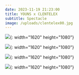 ```yaml
---
date: 2023-11-19 21:23:00
title: YOUNS x CLENTELEX
subtitle: Spectacle
image: /uploads/clentelex00.jpg
---
```

![](/uploads/clentelex00.jpg){: width="1620" height="1080"}

![](/uploads/d6a0845.jpg){: width="1620" height="1080"}

![](/uploads/clentelex02.jpg){: width="1620" height="1080"}

![](/uploads/clentelex01.jpg){: width="1620" height="1080"}